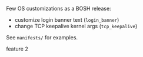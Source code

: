 Few OS customizations as a BOSH release:

- customize login banner text (`login_banner`)
- change TCP keepalive kernel args (`tcp_keepalive`)

See `manifests/` for examples.

feature 2
